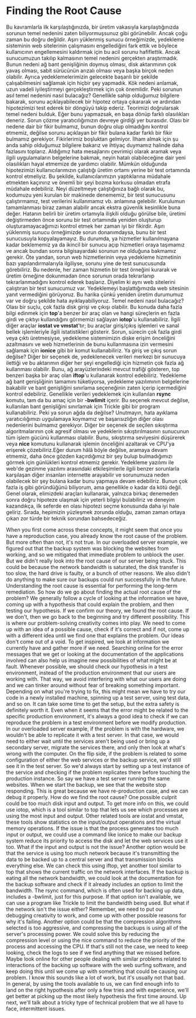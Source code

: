 # Finding the Root Cause

Bu kavramlarla ilk karşılaştığınızda, bir üretim vakasıyla karşılaştığınızda sorunun temel nedenini zaten biliyormuşsunuz gibi görünebilir. Ancak çoğu zaman bu doğru değildir. Aşırı yüklenmiş sunucu örneğimizde, yedekleme sisteminin web sitelerinin çalışmasını engellediğini fark ettik ve böylece kullanıcının engellemesini kaldırmak için bu acil sorunu hafiflettik. Ancak sunucumuzun takılıp kalmasının temel nedenini gerçekten araştırmadık. Bunun nedeni ağ bant genişliğinin doymuş olması, disk aktarımının çok yavaş olması, sabit sürücünün arızalı olması veya başka birçok neden olabilir. Ayrıca yedeklemelerimizin gelecekte başarılı bir şekilde çalışabilmesini sağlamak için hiçbir şey yapmadık. Kök nedeni anlamak, uzun vadeli iyileştirmeyi gerçekleştirmek için çok önemlidir. Peki sorunun asıl temel nedenini nasıl bulacağız? Genellikle sahip olduğumuz bilgilere bakarak, sorunu açıklayabilecek bir hipotez ortaya çıkararak ve ardından hipotezimizi test ederek bir döngüyü takip ederiz. Teorimizi doğrularsak temel nedeni bulduk. Eğer bunu yapmazsak, en başa dönüp farklı olasılıkları deneriz. Sorun çözme yaratıcılığımızın devreye girdiği yer burasıdır. Olası bir nedene dair bir fikir bulmamız, bunun doğru olup olmadığını kontrol etmemiz, değilse sorunu açıklayan bir fikir bulana kadar farklı bir fikir bulmamız gerekiyor. Fikirlerimiz boşluktan gelmiyor. İlham almak için şu anda sahip olduğumuz bilgilere bakarız ve ihtiyaç duymamız halinde daha fazlasını toplarız. Aldığımız hata mesajlarını çevrimiçi olarak aramak veya ilgili uygulamaların belgelerine bakmak, neyin hatalı olabileceğine dair yeni olasılıkları hayal etmemize de yardımcı olabilir. Mümkün olduğunda hipotezimizi kullanıcılarımızın çalıştığı üretim ortamı yerine bir test ortamında kontrol etmeliyiz. Bu şekilde, kullanıcılarımızın yaptıklarına müdahale etmekten kaçınırız ve önemli bir şeyi bozma korkusu olmadan etrafa müdahale edebiliriz. Neyi düzeltmeye çalıştığınıza bağlı olarak bu, kodumuzu yeni kurulan bir makinede denememiz, bir test sunucusunu çalıştırmamız, test verilerini kullanmamız vb. anlamına gelebilir. Kurulumun tamamlanması biraz zaman alabilir ancak ekstra güvenlik kesinlikle buna değer. Hatanın belirli bir üretim ortamıyla ilişkili olduğu görülse bile, üretimi değiştirmeden önce sorunu bir test ortamında yeniden oluşturup oluşturamayacağımızı kontrol etmek her zaman iyi bir fikirdir. Aşırı yüklenmiş sunucu örneğimizde sorun donanımdaysa, bunu bir test sunucusuyla kopyalayamayız. Bu durumda, ya hizmetler kullanılmayana kadar beklememiz ya da ikincil bir sunucu açıp hizmetleri oraya taşımamız ve ancak bundan sonra bilgisayardaki sorunun ne olduğuna bakmamız gerekir. Öte yandan, sorun web hizmetlerinin veya yedekleme hizmetinin bazı yapılandırmalarıyla ilgiliyse, sorunu yine de test sunucusunda görebiliriz. Bu nedenle, her zaman hizmetin bir test örneğini kurarak ve üretim örneğine dokunmadan önce sorunun orada tekrarlanıp tekrarlanmadığını kontrol ederek başlarız. Diyelim ki aynı web sitelerini çalıştıran bir test sunucumuz var. Yedeklemeyi başlattığımızda web sitesinin yanıt vermediğini görüyoruz. Bu harika çünkü yeniden üretim durumumuz var ve doğru şekilde hata ayıklayabiliyoruz. Temel nedeni nasıl bulacağız? Olası bir suçlu, çok fazla disk girişi ve çıkışı olabilir. Bu konuda daha fazla bilgi edinmek için **top**'a benzer bir araç olan ve hangi süreçlerin en fazla girdi ve çıktıyı kullandığını görmemizi sağlayan **iotop**'u kullanabiliriz. İlgili diğer araçlar **iostat ve vmstat**'tır; bu araçlar giriş/çıkış işlemleri ve sanal bellek işlemleriyle ilgili istatistikleri gösterir. Sorun, sürecin çok fazla girdi veya çıktı üretmesiyse, yedekleme sistemimizin diske erişim önceliğini azaltmasını ve web hizmetlerinin de bunu kullanmasına izin vermesini sağlamak için **ionice** gibi bir komut kullanabiliriz. Ya giriş ve çıkış sorun değilse? Diğer bir seçenek de, yedeklenecek verileri merkezi bir sunucuya ilettiği ve bu aktarımın diğer her şeyi engellediği için hizmetin çok fazla ağ kullanması olabilir. Bunu, ağ arayüzlerindeki mevcut trafiği gösteren, top benzeri başka bir araç olan **iftop**'u kullanarak kontrol edebiliriz. Yedekleme ağ bant genişliğinin tamamını tüketiyorsa, yedekleme yazılımının belgelerine bakabilir ve bant genişliğini sınırlama seçeneğinin zaten içerip içermediğini kontrol edebiliriz. Genellikle verileri yedeklemek için kullanılan **rsync** komutu, tam da bu amaç için bir **-bwlimit** içerir. Bu seçenek mevcut değilse, kullanılan bant genişliğini sınırlamak için Trickle gibi bir program kullanabiliriz. Peki ya sorun ağda da değilse? Unutmayın, hata ayıklama yaratıcılığımızı uygulamaya koymamız ve başarısızlığın diğer olası nedenlerini bulmamız gerekiyor. Diğer bir seçenek de seçilen sıkıştırma algoritmalarının çok agresif olması ve yedeklerin sıkıştırılmasının sunucunun tüm işlem gücünü kullanması olabilir. Bunu, sıkıştırma seviyesini düşürerek veya **nice** komutunu kullanarak işlemin önceliğini azaltarak ve CPU'ya erişerek çözebiliriz.Eğer durum hâlâ böyle değilse, aramaya devam etmemiz, daha önce gözden kaçırdığımız bir şey bulup bulmadığımızı görmek için günlükleri kontrol etmemiz gerekir. Yedekleme yazılımı ile web'de gezinme yazılımı arasındaki etkileşimlerle ilgili benzer sorunlarla karşılaşan diğer insanları internette arayabilir ve sorunumuza neden olabilecek bir şey bulana kadar bunu yapmaya devam edebiliriz. Bunun çok fazla iş gibi göründüğünü biliyorum, ama genellikle o kadar da kötü değil. Genel olarak, elimizdeki araçları kullanarak, yalnızca birkaç denemeden sonra doğru hipoteze ulaşmak için yeterli bilgiyi bulabiliriz ve deneyim kazandıkça, ilk seferde en olası hipotezi seçme konusunda daha iyi hale geliriz. Sırada, hepimizin yüzleşmek zorunda olduğu, zaman zaman ortaya çıkan zor türde bir teknik sorundan bahsedeceğiz.

When you first come across these concepts, it might seem that once you have a reproduction case, you already know the root cause of the problem. But more often than not, it's not true. In our overloaded server example, we figured out that the backup system was blocking the websites from working, and so we mitigated that immediate problem to unblock the user. But we didn't really look into the root cause of our server being stuck. This could be because the network bandwidth is saturated, the disk transfer is too slow, the hard drive is faulty, or a bunch of other reasons. We also didn't do anything to make sure our backups could run successfully in the future. Understanding the root cause is essential for performing the long-term remediation. So how do we go about finding the actual root cause of the problem? We generally follow a cycle of looking at the information we have, coming up with a hypothesis that could explain the problem, and then testing our hypothesis. If we confirm our theory, we found the root cause. If we don't, then we go back to the beginning and try different possibility. This is where our problem-solving creativity comes into play. We need to come up with an idea of a possible cause, check if it's correct and if not, come up with a different idea until we find one that explains the problem. Our ideas don't come out of a void. To get inspired, we look at information we currently have and gather more if we need. Searching online for the error messages that we get or looking at the documentation of the applications involved can also help us imagine new possibilities of what might be at fault. Whenever possible, we should check our hypothesis in a test environment, instead of the production environment that our users are working with. That way, we avoid interfering with what our users are doing and we can tinker around without fear of breaking something important. Depending on what you're trying to fix, this might mean we have to try our code in a newly installed machine, spinning up a test server, using test data, and so on. It can take some time to get the setup, but the extra safety is definitely worth it. Even when it seems that the error might be related to the specific production environment, it's always a good idea to check if we can reproduce the problem in a test environment before we modify production. In our overloaded server example, if the problem is with the hardware, we wouldn't be able to replicate it with a test server. In that case, we would need to either wait until the services aren't being used or bring up a secondary server, migrate the services there, and only then look at what's wrong with the computer. On the flip side, if the problem is related to some configuration of either the web services or the backup service, we'd still see it in the test server. So we'd always start by setting up a test instance of the service and checking if the problem replicates there before touching the production instance. So say we have a test server running the same websites. When we start the backup, we see that the website stop responding. This is great because we have re-production case, and we can debug it properly. How do we find the root cause? One possible culprit could be too much disk input and output. To get more info on this, we could use iotop, which is a tool similar to top that lets us see which processes are using the most input and output. Other related tools are iostat and vmstat, these tools show statistics on the input/output operations and the virtual memory operations. If the issue is that the process generates too much input or output, we could use a command like ionice to make our backup system reduce its priority to access the disk and let the web services use it too. What if the input and output is not the issue? Another option would be that the service is using too much network because it's transmitting the data to be backed up to a central server and that transmission blocks everything else. We can check this using iftop, yet another tool similar to top that shows the current traffic on the network interfaces. If the backup is eating all the network bandwidth, we could look at the documentation for the backup software and check if it already includes an option to limit the bandwidth. The rsync command, which is often used for backing up data, includes a -bwlimit, just for this purpose. If that option isn't available, we can use a program like Trickle to limit the bandwidth being used. But what if the network isn't the issue either? Remember, we need to put our debugging creativity to work, and come up with other possible reasons for why it's failing. Another option could be that the compression algorithms selected is too aggressive, and compressing the backups is using all of the server's processing power. We could solve this by reducing the compression level or using the nice command to reduce the priority of the process and accessing the CPU. If that's still not the case, we need to keep looking, check the logs to see if we find anything that we missed before. Maybe look online for other people dealing with similar problems related to interactions of the backing up software with the web surfing software, and keep doing this until we come up with something that could be causing our problem. I know this sounds like a lot of work, but it's usually not that bad. In general, by using the tools available to us, we can find enough info to land on the right hypothesis after only a few tries and with experience, we'll get better at picking up the most likely hypothesis the first time around. Up next, we'll talk about a tricky type of technical problem that we all have to face, intermittent issues.